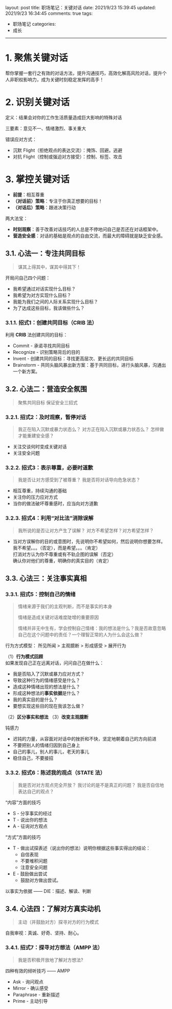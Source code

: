 layout: post
title: 职场笔记：关键对话
date: 2021/9/23 15:39:45
updated: 2021/9/23 16:34:45
comments: true
tags:
- 职场笔记
categories:
- 成长

---

# 1. 聚焦关键对话

帮你掌握一套行之有效的对话方法，提升沟通技巧，高效化解高风险对话，提升个人非职权影响力，成为关键时刻稳定发挥的高手！

<!-- more -->

# 2. 识别关键对话
定义：结果会对你的工作生活质量造成巨大影响的特殊对话

三要素：意见不一、情绪激烈、事关重大

错误应对方式：
- 沉默 Flight（拒绝观点的表达交流）：掩饰、回避。逃避
- 对抗 Flight（控制或强迫对方接受）：控制、标签、攻击

# 3. 掌控关键对话

- **前提**：相互尊重
- **（对话前）策略**：专注于你真正想要的目标！
- **（对话后）策略**：跟进决策行动

两大法宝：
- **时刻观察**：善于改善对话技巧的人总是不停地问自己是否还在对话框架中。
- **营造安全感**：对话的基础是观点的自由交流，而最大的障碍就是缺乏安全感。

## 3.1. 心法一：专注共同目标
> 谋其上得其中，谋其中得其下！

开局问自己四个问题：
- 我希望通过对话实现什么目标？
- 我希望为对方实现什么目标？
- 我能为我们之间的人际关系实现什么目标？
- 为了达成这些目标，我该做些什么？

### 3.1.1. 招式1：创建共同目标（CRIB 法）
利用 **CRIB** 法创建共同的目标：
- Commit - 承诺寻找共同目标
- Recognize - 识别策略背后的目的
- Invent - 创建共同的目标：寻找更高层次、更长远的共同目标
- Brainstorm - 共同头脑风暴出新方案：基于共同目标，进行头脑风暴，沟通出一个新方案。

## 3.2. 心法二：营造安全氛围
> 聚焦共同目标
保证安全三招式
### 3.2.1. 招式2：及时观察，暂停对话
> 我正在陷入沉默或暴力状态么？
> 对方正在陷入沉默或暴力状态么？
> 怎样做才能重建安全感？

  - 关注交谈何时变成关键对话
  - 关注安全问题
### 3.2.2. 招式3：表示尊重，必要时道歉
> 我是否让对方感受到了被尊重？
> 我是否将对话导向危急状态？

  - 相互尊重，持续沟通的基础
  - 关注你的压力应对方式
  - 当你的做法破坏尊重感时，应当向对方道歉
### 3.2.3. 招式4：利用“对比法”消除误解
> 我所说的是否让对方产生了误解？
> 对方不希望怎样？对方希望怎样？

  - 当对方误解你的目的或意图时，先说明你不希望如何，然后说明你想要怎样。<br>我不希望。。。（否定），而是希望。。。（肯定）<br>打消对方认为你不尊重或有不轨企图的误解（否定）<br>确认你对他们的尊重，明确你的真实目的（肯定）

## 3.3. 心法三：关注事实真相
### 3.3.1. 招式5：控制自己的情绪
> 情绪来源于我们的主观判断，而不是事实的本身
> 
> 情绪是造成关键对话难度陡增的重要原因
> 
> 情绪并非无中生有，学会控制自己情绪：我的想法是什么？我是否故意忽略自己在这个问题中的责任？一个理智正常的人为什么会这么做？

行为方式模型：
所见所闻 > 主观臆断 > 形成感受 > 展开行为

（1）**行为模式回顾**<br>如果发现自己正在远离对话，问问自己在做什么：
- 我是否陷入了沉默或暴力应对方式？
- 导致这种行为的情绪感受是什么？
- 造成这种情绪出现的想法是什么？
- 形成这种想法的**事实依据**是什么？
- 我的真实目的是什么？
- 要想实现这些目的现在我该怎么做？

（2）**区分事实和想法**
（3）**改变主观臆断**

钝感力
- 迟钝的力量，从容面对对话中的挫折和不快，坚定地朝着自己的方向前进
- 不要把别人的情绪归因到自己身上
- 自己的事儿，别人的事儿，老天的事儿
- 稳住自己，不要接招

### 3.3.2. 招式6：陈述我的观点（STATE 法）
> 我是否对对方观点完全开放？
> 我讨论的是不是真正的问题？
> 我是否自信地表达自己的观点？


“内容”方面的技巧
- S - 分享事实的经过
- T - 说出你的想法
- A - 征询对方观点

“方式”方面的技巧
- T - 做出试探表述（说出你的想法）说明你根据这些事实得出的结论：
  - 自信表现
  - 不要堆积问题
  - 注意安全问题
- E - 鼓励做出尝试
  - 鼓励对方做出尝试。

以事实为依据 —— DIE：描述、解读、判断

## 3.4. 心法四：了解对方真实动机
> 主动（并鼓励对方）探寻对方的行为模式

自我审视：真诚、好奇、坚持、耐心。

### 3.4.1. 招式7：探寻对方想法（AMPP 法）

> 我是否积极开放地了解对方想法?

四种有效的倾听技巧 —— AMPP
- Ask - 询问观点
- Mirror - 确认感受
- Paraphrase - 重新描述
- Prime - 主动引导

